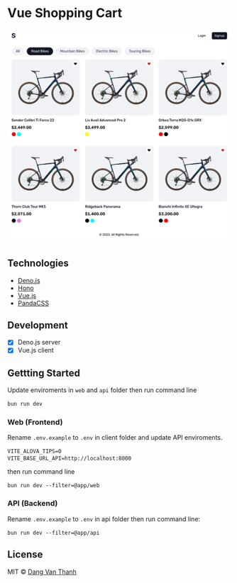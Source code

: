 # Vue Shopping Cart

![](screenshot.png)

## Technologies

- [Deno.js](https://deno.land/)
- [Hono](https://hono.dev/)
- [Vue.js](https://vuejs.org/)
- [PandaCSS](https://panda-css.com/)

## Development

- [x] Deno.js server
- [x] Vue.js client

## Gettting Started

Update enviroments in `web` and `api` folder then run command line

```bash
bun run dev
```

### Web (Frontend)

Rename `.env.example` to `.env` in client folder and update API enviroments.

```
VITE_ALOVA_TIPS=0
VITE_BASE_URL_API=http://localhost:8000
```

then run command line

```shell
bun run dev --filter=@app/web
```

### API (Backend)

Rename `.env.example` to `.env` in api folder then run command line:

```shell
bun run dev --filter=@app/api
```

## License

MIT © [Dang Van Thanh](https://dangthanh.org)

